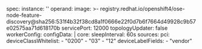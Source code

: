 spec:
  instance: ''
  operand:
    image: >-
      registry.redhat.io/openshift4/ose-node-feature-discovery@sha256:531f4b32f38cd8a1f0666e22f0d7b6f7664d49928c9b57e02575aa71d618170b
    servicePort: 12000
  topologyUpdater: false
  workerConfig:
    configData: |
      core:
        sleepInterval: 60s
      sources:
        pci:
          deviceClassWhitelist:
            - "0200"
            - "03"
            - "12"
          deviceLabelFields:
            - "vendor"